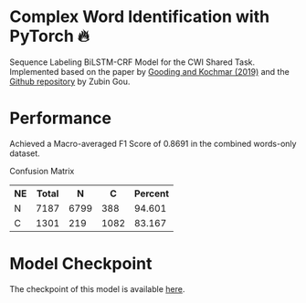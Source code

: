 # Complex Word Identification with PyTorch 🔥
Sequence Labeling BiLSTM-CRF Model for the CWI Shared Task. Implemented based on the paper by <a href="https://aclanthology.org/P19-1109.pdf">Gooding and Kochmar (2019)</a> and the <a href="https://github.com/ZubinGou/NER-BiLSTM-CRF-PyTorch">Github repository</a> by Zubin Gou.

# Performance 
Achieved a Macro-averaged F1 Score of 0.8691 in the combined words-only dataset.

Confusion Matrix
<table>
  <tr>
    <th>NE</th>
    <th>Total</th>
    <th>N</th>
    <th>C</th>
    <th>Percent</th>
  </tr>
  <tr>
    <td>N</td>
    <td>7187</td>
    <td>6799</td>
    <td>388</td>
    <td>94.601</td>
  </tr>
  <tr>
    <td>C</td>
    <td>1301</td>
    <td>219</td>
    <td>1082</td>
    <td>83.167</td>
  </tr>
</table>

# Model Checkpoint
The checkpoint of this model is available <a href="https://drive.google.com/drive/folders/1m9yWT1sIoR42j32i_51dpTDh5gPP0hS9?usp=sharing">here</a>.
